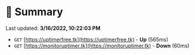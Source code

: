 # 📖 Summary
Last updated: **3/16/2022, 10:22:03 PM**

- `GET` [https://uptimerfree.tk](https://uptimerfree.tk) - **Up** (565ms)
- `GET` [https://monitoruptimer.tk](https://monitoruptimer.tk) - **Down** (60ms)
